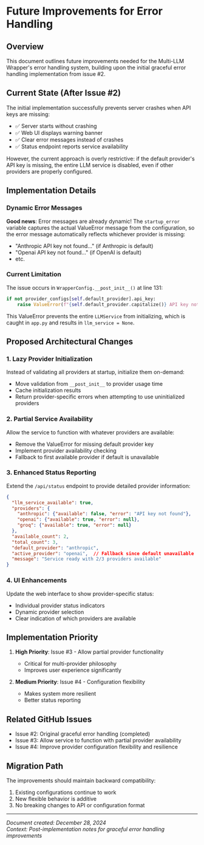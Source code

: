 # Future Improvements for Error Handling

## Overview

This document outlines future improvements needed for the Multi-LLM Wrapper's error handling system, building upon the initial graceful error handling implementation from issue #2.

## Current State (After Issue #2)

The initial implementation successfully prevents server crashes when API keys are missing:
- ✅ Server starts without crashing
- ✅ Web UI displays warning banner
- ✅ Clear error messages instead of crashes
- ✅ Status endpoint reports service availability

However, the current approach is overly restrictive: if the default provider's API key is missing, the entire LLM service is disabled, even if other providers are properly configured.

## Implementation Details

### Dynamic Error Messages
**Good news**: Error messages are already dynamic! The `startup_error` variable captures the actual ValueError message from the configuration, so the error message automatically reflects whichever provider is missing:
- "Anthropic API key not found..." (if Anthropic is default)
- "Openai API key not found..." (if OpenAI is default)
- etc.

### Current Limitation
The issue occurs in `WrapperConfig.__post_init__()` at line 131:
```python
if not provider_configs[self.default_provider].api_key:
    raise ValueError(f"{self.default_provider.capitalize()} API key not found in environment or configuration")
```

This ValueError prevents the entire `LLMService` from initializing, which is caught in `app.py` and results in `llm_service = None`.

## Proposed Architectural Changes

### 1. Lazy Provider Initialization
Instead of validating all providers at startup, initialize them on-demand:
- Move validation from `__post_init__` to provider usage time
- Cache initialization results
- Return provider-specific errors when attempting to use uninitialized providers

### 2. Partial Service Availability
Allow the service to function with whatever providers are available:
- Remove the ValueError for missing default provider key
- Implement provider availability checking
- Fallback to first available provider if default is unavailable

### 3. Enhanced Status Reporting
Extend the `/api/status` endpoint to provide detailed provider information:
```json
{
  "llm_service_available": true,
  "providers": {
    "anthropic": {"available": false, "error": "API key not found"},
    "openai": {"available": true, "error": null},
    "groq": {"available": true, "error": null}
  },
  "available_count": 2,
  "total_count": 3,
  "default_provider": "anthropic",
  "active_provider": "openai",  // Fallback since default unavailable
  "message": "Service ready with 2/3 providers available"
}
```

### 4. UI Enhancements
Update the web interface to show provider-specific status:
- Individual provider status indicators
- Dynamic provider selection
- Clear indication of which providers are available

## Implementation Priority

1. **High Priority**: Issue #3 - Allow partial provider functionality
   - Critical for multi-provider philosophy
   - Improves user experience significantly

2. **Medium Priority**: Issue #4 - Configuration flexibility
   - Makes system more resilient
   - Better status reporting

## Related GitHub Issues

- Issue #2: Original graceful error handling (completed)
- Issue #3: Allow service to function with partial provider availability
- Issue #4: Improve provider configuration flexibility and resilience

## Migration Path

The improvements should maintain backward compatibility:
1. Existing configurations continue to work
2. New flexible behavior is additive
3. No breaking changes to API or configuration format

---

*Document created: December 28, 2024*  
*Context: Post-implementation notes for graceful error handling improvements*